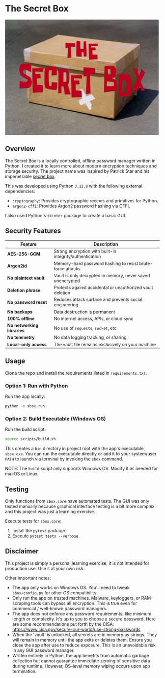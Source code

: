 # The Secret Box

<img src="img/the-secret-box.png" alt="the-secret-box" width="500"/>


## Overview

The Secret Box is a locally controlled, offline password manager written in Python. I created it to learn more about modern encryption techniques and storage security. The project name was inspired by Patrick Star and his impenetrable [secret box](https://www.youtube.com/watch?v=n4BbMWKzYUI).

This was developed using Python `3.12.8` with the following external dependencies:
- `cryptography`: Provides cryptographic recipes and primitives for Python.
- `argon2-cffi`: Provides Argon2 password hashing via CFFI.

I also used Python's `tkinter` package to create a basic GUI.


## Security Features

| Feature                    | Description                                                     |
|----------------------------|-----------------------------------------------------------------|
| **AES-256-GCM**            | Strong encryption with built-in integrity/authentication        |
| **Argon2id**               | Memory-hard password hashing to resist brute-force attacks      |
| **No plaintext vault**     | Vault is only decrypted in memory, never saved unencrypted      |
| **Deletion phrase**        | Protects against accidental or unauthorized vault deletion      |
| **No password reset**      | Reduces attack surface and prevents social engineering          |
| **No backups**             | Data destruction is permanent                                   |
| **100% offline**           | No internet access, APIs, or cloud sync                         |
| **No networking libraries**| No use of `requests`, `socket`, etc.                            |
| **No telemetry**           | No data logging tracking, or sharing                            |
| **Local-only access**      | The vault file remains exclusively on your machine              |


## Usage

Clone the repo and install the requirements listed in `requirements.txt`.

### Option 1: Run with Python

Run the app locally:

```bash
python -m sbox.run
```

### Option 2: Build Executable (Windows OS)

Run the build script:

```bash
source scripts/build.sh
```

This creates a `bin` directory in project root with the app's executable, `sbox.exe`. You can run the executable directly or add it to your system/user `PATH` to launch via terminal by invoking the `sbox` command.

NOTE: The `build` script only supports Windows OS. Modify it as needed for macOS or Linux.


## Testing

Only functions from `sbox.core` have automated tests. The GUI was only tested manually because graphical interface testing is a bit more complex and this project was just a learning exercise.

Execute tests for `sbox.core`:
1. Install the `pytest` package.
2. Execute `pytest tests --verbose`.


## Disclaimer

This project is simply a personal learning exercise; it is not intended for production use. Use it at your own risk.

Other important notes:

- The app only works on Windows OS. You'll need to tweak `sbox/config.py` for other OS compatibility.
- Only run the app on trusted machines. Malware, keyloggers, or RAM-scraping tools can bypass all encryption. This is true even for commercial / well-known password managers.
- The app does not enforce any password requirements, like minimum length or complexity. It's up to you to choose a secure password. Here are some recommendations put forth by the CISA: https://www.cisa.gov/secure-our-world/use-strong-passwords
- When the 'vault' is unlocked, all secrets are in memory as strings. They will remain in memory until the app exits or deletes them. Ensure you close the app after use to reduce exposure. This is an unavoidable risk in any GUI password manager.
- Written entirely in Python, the app benefits from automatic garbage collection but cannot guarantee immediate zeroing of sensitive data during runtime. However, OS-level memory wiping occurs upon app termination.
